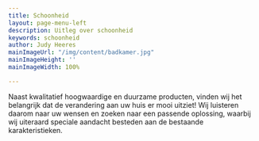 ```yaml
---
title: Schoonheid
layout: page-menu-left
description: Uitleg over schoonheid
keywords: schoonheid
author: Judy Heeres
mainImageUrl: "/img/content/badkamer.jpg"
mainImageHeight: ''
mainImageWidth: 100%

---
```

Naast kwalitatief hoogwaardige en duurzame producten, vinden wij het belangrijk dat de verandering aan uw huis er mooi uitziet! Wij luisteren daarom naar uw wensen en zoeken naar een passende oplossing, waarbij wij uiteraard speciale aandacht besteden aan de bestaande karakteristieken.